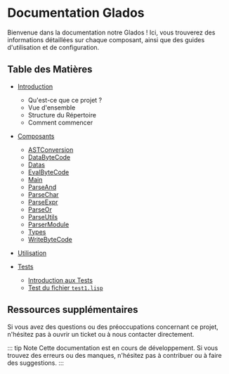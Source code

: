# Documentation Glados

Bienvenue dans la documentation notre Glados ! Ici, vous trouverez des informations détaillées sur chaque composant, ainsi que des guides d'utilisation et de configuration.

## Table des Matières

- [Introduction](./introduction/README.md)
  - Qu'est-ce que ce projet ?
  - Vue d'ensemble
  - Structure du Répertoire
  - Comment commencer
  
- [Composants](./composants/README.md)
  - [ASTConversion](./composants/ASTConversion.md)
  - [DataByteCode](./composants/DataByteCode.md)
  - [Datas](./composants/Datas.md)
  - [EvalByteCode](./composants/EvalByteCode.md)
  - [Main](./composants/Main.md)
  - [ParseAnd](./composants/ParseAnd.md)
  - [ParseChar](./composants/ParseChar.md)
  - [ParseExpr](./composants/ParseExpr.md)
  - [ParseOr](./composants/ParseOr.md)
  - [ParseUtils](./composants/ParseUtils.md)
  - [ParserModule](./composants/ParserModule.md)
  - [Types](./composants/Types.md)
  - [WriteByteCode](./composants/WriteByteCode.md)

- [Utilisation](./utilisation/configuration.md)

- [Tests](./tests)
  - [Introduction aux Tests](./tests/introduction.md)
  - [Test du fichier `test1.lisp`](./tests/test1.lisp.md)

## Ressources supplémentaires

Si vous avez des questions ou des préoccupations concernant ce projet, n'hésitez pas à ouvrir un ticket ou à nous contacter directement.

::: tip Note
Cette documentation est en cours de développement. Si vous trouvez des erreurs ou des manques, n'hésitez pas à contribuer ou à faire des suggestions.
:::

